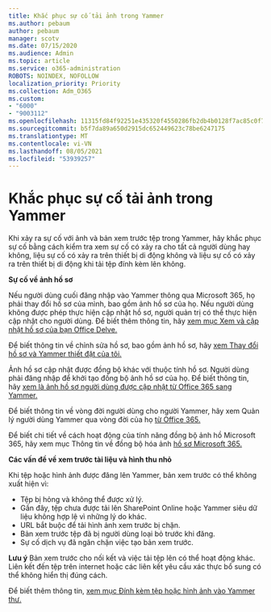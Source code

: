 ```yaml
---
title: Khắc phục sự cố tải ảnh trong Yammer
ms.author: pebaum
author: pebaum
manager: scotv
ms.date: 07/15/2020
ms.audience: Admin
ms.topic: article
ms.service: o365-administration
ROBOTS: NOINDEX, NOFOLLOW
localization_priority: Priority
ms.collection: Adm_O365
ms.custom:
- "6000"
- "9003112"
ms.openlocfilehash: 11315fd84f92251e435320f4550286fb2db4b0128f7ac85c0f79972e3f7fd203
ms.sourcegitcommit: b5f7da89a650d2915dc652449623c78be6247175
ms.translationtype: MT
ms.contentlocale: vi-VN
ms.lasthandoff: 08/05/2021
ms.locfileid: "53939257"
---
```

# <a name="troubleshoot-image-loading-issues-in-yammer"></a>Khắc phục sự cố tải ảnh trong Yammer

Khi xảy ra sự cố với ảnh và bản xem trước tệp trong Yammer, hãy khắc phục sự cố bằng cách kiểm tra xem sự cố có xảy ra cho tất cả người dùng hay không, liệu sự cố có xảy ra trên thiết bị di động không và liệu sự cố có xảy ra trên thiết bị di động khi tải tệp đính kèm lên không.  

**Sự cố về ảnh hồ sơ**  

Nếu người dùng cuối đăng nhập vào Yammer thông qua Microsoft 365, họ phải thay đổi hồ sơ của mình, bao gồm ảnh hồ sơ của họ. Nếu người dùng không được phép thực hiện cập nhật hồ sơ, người quản trị có thể thực hiện cập nhật cho người dùng. Để biết thêm thông tin, hãy [xem mục Xem và cập nhật hồ sơ của bạn Office Delve.](https://support.microsoft.com/office/view-and-update-your-profile-in-office-delve-4e84343b-eedf-45a1-aeb9-8627ccca14ba)

Để biết thông tin về chỉnh sửa hồ sơ, bao gồm ảnh hồ sơ, hãy [xem Thay đổi hồ sơ và Yammer thiết đặt của tôi.](https://support.microsoft.com/office/classic-yammer-change-my-yammer-profile-and-settings-a3aeca0e-de34-4897-9b59-de6516542851) 

Ảnh hồ sơ cập nhật được đồng bộ khác với thuộc tính hồ sơ. Người dùng phải đăng nhập để khởi tạo đồng bộ ảnh hồ sơ của họ. Để biết thông tin, hãy [xem là ảnh hồ sơ người dùng được cập nhật từ Office 365 sang Yammer.](https://docs.microsoft.com/yammer/manage-yammer-users/manage-users-across-their-lifecycle#q-are-user-profile-pictures-updated-from-office-365-to-yammer)

Để biết thông tin về vòng đời người dùng cho người Yammer, hãy xem Quản lý người dùng Yammer qua vòng đời của họ [từ Office 365.](https://docs.microsoft.com/yammer/manage-yammer-users/manage-users-across-their-lifecycle)  

Để biết chi tiết về cách hoạt động của tính năng đồng bộ ảnh hồ Microsoft 365, hãy xem mục Thông tin về đồng bộ hóa ảnh [hồ sơ Microsoft 365.](https://support.microsoft.com/office/information-about-profile-picture-synchronization-in-microsoft-365-20594d76-d054-4af4-a660-401133e3d48a)  

**Các vấn đề về xem trước tài liệu và hình thu nhỏ**  

Khi tệp hoặc hình ảnh được đăng lên Yammer, bản xem trước có thể không xuất hiện vì: 

- Tệp bị hỏng và không thể được xử lý.
- Gần đây, tệp chưa được tải lên SharePoint Online hoặc Yammer siêu dữ liệu không hợp lệ vì những lý do khác.
- URL bắt buộc để tải hình ảnh xem trước bị chặn.
- Bản xem trước tệp đã bị người dùng loại bỏ trước khi đăng.
- Sự cố dịch vụ đã ngăn chặn việc tạo bản xem trước.

**Lưu ý** Bản xem trước cho nối kết và việc tải tệp lên có thể hoạt động khác. Liên kết đến tệp trên internet hoặc các liên kết yêu cầu xác thực bổ sung có thể không hiển thị đúng cách.

Để biết thêm thông tin, [xem mục Đính kèm tệp hoặc hình ảnh vào Yammer thư.](https://support.microsoft.com/office/attach-a-file-or-image-to-a-yammer-message-f576d4d1-ad66-4ce4-9c43-46cf75978dbf) 